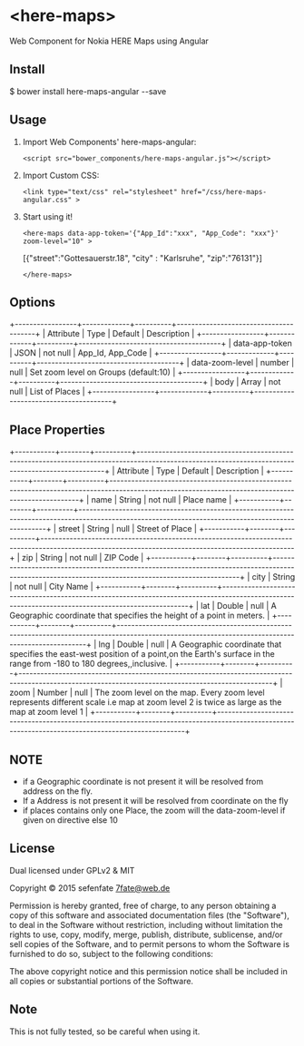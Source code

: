 # &lt;here-maps&gt;
Web Component for Nokia HERE Maps using Angular

## Install
$ bower install here-maps-angular --save

## Usage

1. Import Web Components' here-maps-angular:

	```
	<script src="bower_components/here-maps-angular.js"></script>
	```

2. Import Custom CSS:

	```
	<link type="text/css" rel="stylesheet" href="/css/here-maps-angular.css" >
	```

3. Start using it!

	```
	<here-maps data-app-token='{"App_Id":"xxx", "App_Code": "xxx"}' zoom-level="10" >
	```

	[{"street":"Gottesauerstr.18", "city" : "Karlsruhe", "zip":"76131"}]

	```
	</here-maps>
	```

## Options

+-----------------+-------------+----------+---------------------------------------+
| Attribute       | Type        | Default  | Description                           |
+-----------------+-------------+----------+---------------------------------------+
| data-app-token  | JSON        | not null | App_Id, App_Code                      |
+-----------------+-------------+----------+---------------------------------------+
| data-zoom-level | number      | null     | Set zoom level on Groups (default:10) |
+-----------------+-------------+----------+---------------------------------------+
| body            | Array<JSON> | not null | List of Places                        |
+-----------------+-------------+----------+---------------------------------------+

## Place Properties

+-----------+--------+----------+---------------------------------------------------------------------------------------------------------------------------------------------------+
| Attribute | Type   | Default  | Description                                                                                                                                       |
+-----------+--------+----------+---------------------------------------------------------------------------------------------------------------------------------------------------+
| name      | String | not null | Place name                                                                                                                                        |
+-----------+--------+----------+---------------------------------------------------------------------------------------------------------------------------------------------------+
| street    | String | null     | Street of Place                                                                                                                                   |
+-----------+--------+----------+---------------------------------------------------------------------------------------------------------------------------------------------------+
| zip       | String | not null | ZIP Code                                                                                                                                          |
+-----------+--------+----------+---------------------------------------------------------------------------------------------------------------------------------------------------+
| city      | String | not null | City Name                                                                                                                                         |
+-----------+--------+----------+---------------------------------------------------------------------------------------------------------------------------------------------------+
| lat       | Double | null     | A Geographic coordinate that specifies the height of a point in meters.                                                                           |
+-----------+--------+----------+---------------------------------------------------------------------------------------------------------------------------------------------------+
| lng       | Double | null     | A Geographic coordinate that specifies the east-west position of a point,on the Earth's surface in the range from -180 to 180 degrees,,inclusive. |
+-----------+--------+----------+---------------------------------------------------------------------------------------------------------------------------------------------------+
| zoom      | Number | null     | The zoom level on the map. Every zoom level represents different scale i.e map at zoom level 2 is twice as large as the map at zoom level 1       |
+-----------+--------+----------+---------------------------------------------------------------------------------------------------------------------------------------------------+

## NOTE

* if a Geographic coordinate is not present it will be resolved from address on the fly.
* If a Address is not present it will be resolved from coordinate on the fly
* if places contains only one Place, the zoom will the data-zoom-level if given on directive else 10

## License

Dual licensed under GPLv2 & MIT

Copyright © 2015 sefenfate 7fate@web.de

Permission is hereby granted, free of charge, to any person obtaining a copy of
this software and associated documentation files (the "Software"), to deal in
the Software without restriction, including without limitation the rights to use,
copy, modify, merge, publish, distribute, sublicense, and/or sell copies of the
Software, and to permit persons to whom the Software is furnished to do so,
subject to the following conditions:

The above copyright notice and this permission notice shall be included in all
copies or substantial portions of the Software.

## Note

This is not fully tested, so be careful when using it.